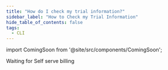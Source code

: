 ```yaml
---
title: "How do I check my trial information?"
sidebar_label: "How to Check my Trial Information"
hide_table_of_contents: false
tags:
  - CLI
---
```


import ComingSoon from '@site/src/components/ComingSoon';


<ComingSoon />

<div class='contents_to_overlay'>
Waiting for Self serve billing
</div>
